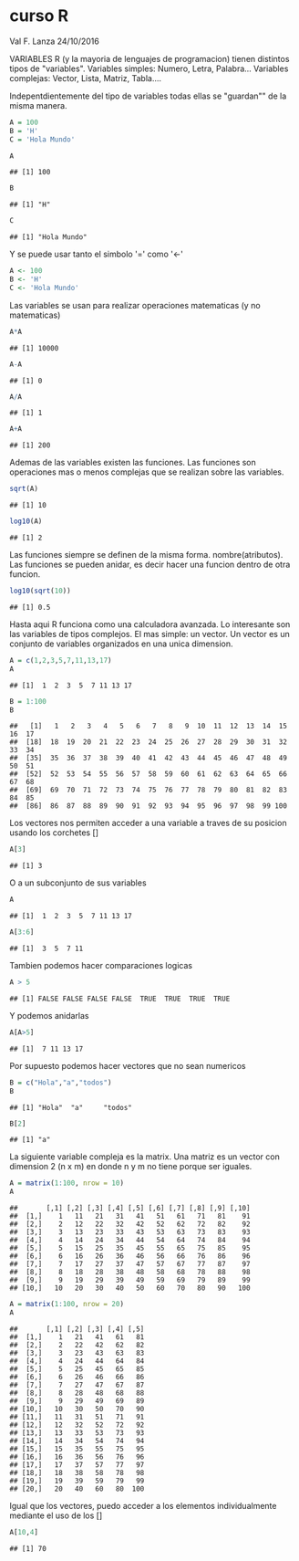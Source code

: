 curso R
================
Val F. Lanza
24/10/2016

VARIABLES R (y la mayoria de lenguajes de programacion) tienen distintos tipos de "variables". Variables simples: Numero, Letra, Palabra... Variables complejas: Vector, Lista, Matriz, Tabla....

Indepentdientemente del tipo de variables todas ellas se "guardan"" de la misma manera.

``` r
A = 100
B = 'H'
C = 'Hola Mundo'

A
```

    ## [1] 100

``` r
B
```

    ## [1] "H"

``` r
C
```

    ## [1] "Hola Mundo"

Y se puede usar tanto el simbolo '=' como '&lt;-'

``` r
A <- 100
B <- 'H'
C <- 'Hola Mundo'
```

Las variables se usan para realizar operaciones matematicas (y no matematicas)

``` r
A*A
```

    ## [1] 10000

``` r
A-A
```

    ## [1] 0

``` r
A/A
```

    ## [1] 1

``` r
A+A
```

    ## [1] 200

Ademas de las variables existen las funciones. Las funciones son operaciones mas o menos complejas que se realizan sobre las variables.

``` r
sqrt(A)
```

    ## [1] 10

``` r
log10(A)
```

    ## [1] 2

Las funciones siempre se definen de la misma forma. nombre(atributos). Las funciones se pueden anidar, es decir hacer una funcion dentro de otra funcion.

``` r
log10(sqrt(10))
```

    ## [1] 0.5

Hasta aqui R funciona como una calculadora avanzada. Lo interesante son las variables de tipos complejos. El mas simple: un vector. Un vector es un conjunto de variables organizados en una unica dimension.

``` r
A = c(1,2,3,5,7,11,13,17)
A
```

    ## [1]  1  2  3  5  7 11 13 17

``` r
B = 1:100
B
```

    ##   [1]   1   2   3   4   5   6   7   8   9  10  11  12  13  14  15  16  17
    ##  [18]  18  19  20  21  22  23  24  25  26  27  28  29  30  31  32  33  34
    ##  [35]  35  36  37  38  39  40  41  42  43  44  45  46  47  48  49  50  51
    ##  [52]  52  53  54  55  56  57  58  59  60  61  62  63  64  65  66  67  68
    ##  [69]  69  70  71  72  73  74  75  76  77  78  79  80  81  82  83  84  85
    ##  [86]  86  87  88  89  90  91  92  93  94  95  96  97  98  99 100

Los vectores nos permiten acceder a una variable a traves de su posicion usando los corchetes \[\]

``` r
A[3]
```

    ## [1] 3

O a un subconjunto de sus variables

``` r
A
```

    ## [1]  1  2  3  5  7 11 13 17

``` r
A[3:6]
```

    ## [1]  3  5  7 11

Tambien podemos hacer comparaciones logicas

``` r
A > 5
```

    ## [1] FALSE FALSE FALSE FALSE  TRUE  TRUE  TRUE  TRUE

Y podemos anidarlas

``` r
A[A>5]
```

    ## [1]  7 11 13 17

Por supuesto podemos hacer vectores que no sean numericos

``` r
B = c("Hola","a","todos")
B
```

    ## [1] "Hola"  "a"     "todos"

``` r
B[2]
```

    ## [1] "a"

La siguiente variable compleja es la matrix. Una matriz es un vector con dimension 2 (n x m) en donde n y m no tiene porque ser iguales.

``` r
A = matrix(1:100, nrow = 10)
A
```

    ##       [,1] [,2] [,3] [,4] [,5] [,6] [,7] [,8] [,9] [,10]
    ##  [1,]    1   11   21   31   41   51   61   71   81    91
    ##  [2,]    2   12   22   32   42   52   62   72   82    92
    ##  [3,]    3   13   23   33   43   53   63   73   83    93
    ##  [4,]    4   14   24   34   44   54   64   74   84    94
    ##  [5,]    5   15   25   35   45   55   65   75   85    95
    ##  [6,]    6   16   26   36   46   56   66   76   86    96
    ##  [7,]    7   17   27   37   47   57   67   77   87    97
    ##  [8,]    8   18   28   38   48   58   68   78   88    98
    ##  [9,]    9   19   29   39   49   59   69   79   89    99
    ## [10,]   10   20   30   40   50   60   70   80   90   100

``` r
A = matrix(1:100, nrow = 20)
A
```

    ##       [,1] [,2] [,3] [,4] [,5]
    ##  [1,]    1   21   41   61   81
    ##  [2,]    2   22   42   62   82
    ##  [3,]    3   23   43   63   83
    ##  [4,]    4   24   44   64   84
    ##  [5,]    5   25   45   65   85
    ##  [6,]    6   26   46   66   86
    ##  [7,]    7   27   47   67   87
    ##  [8,]    8   28   48   68   88
    ##  [9,]    9   29   49   69   89
    ## [10,]   10   30   50   70   90
    ## [11,]   11   31   51   71   91
    ## [12,]   12   32   52   72   92
    ## [13,]   13   33   53   73   93
    ## [14,]   14   34   54   74   94
    ## [15,]   15   35   55   75   95
    ## [16,]   16   36   56   76   96
    ## [17,]   17   37   57   77   97
    ## [18,]   18   38   58   78   98
    ## [19,]   19   39   59   79   99
    ## [20,]   20   40   60   80  100

Igual que los vectores, puedo acceder a los elementos individualmente mediante el uso de los \[\]

``` r
A[10,4]
```

    ## [1] 70
